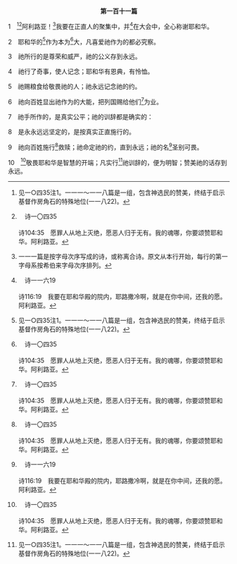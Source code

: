 <p style="text-align:center;font-weight:bold;">第一百十一篇</p>

1　[^1][^a]阿利路亚！[^2]我要在正直人的聚集中，并[^b]在大会中，全心称谢耶和华。

[^1]:见一○四35注1。一一一～一一八篇是一组，包含神选民的赞美，终结于启示基督作房角石的特殊地位(一一八22)。

[^2]:一一一篇是按字母次序写成的诗，或称离合诗。原文从本行开始，每行的第一字母系按希伯来字母次序排列。

[^a]:　诗一〇四35<br><br>诗104:35　愿罪人从地上灭绝，愿恶人归于无有。我的魂哪，你要颂赞耶和华。阿利路亚。

[^b]:　诗一一六19<br><br>诗116:19　我要在耶和华殿的院内，耶路撒冷啊，就是在你中间，还我的愿。阿利路亚。

2　耶和华的[^1]作为本为[^a]大，凡喜爱祂作为的都必究察。

[^1]:本篇乃是神选民因神照着祂与亚伯拉罕、以撒、雅各所立的约而有的大作为赞美神。

[^a]:　启十五3<br><br>启15:3　他们唱着神奴仆摩西的歌和羔羊的歌，说，主神，全能者，你的作为大哉、奇哉！万国之王，你的道路义哉、诚哉！

3　祂所行的是尊荣和威严，祂的公义存到永远。

4　祂行了奇事，使人记念；耶和华有恩典，有怜恤。

5　祂赐粮食给敬畏祂的人；祂永远记念祂的约。

6　祂向百姓显出祂作为的大能，把列国赐给他们[^a]为业。

[^a]:　诗七八55；一〇五44；参诗二8<br><br>诗78:55　祂在他们面前赶出外邦人，用绳子将外邦的地量给他们，拈阄分给他们为业，叫以色列支派的人在那里住在他们的帐棚里。<br><br>诗105:44　祂将列国的地赐给他们，他们便承受众民劳碌得来的，<br><br>诗2:8　你求我，我就将列国赐你为基业，将地极赐你为产业。

7　祂手所作的，是真实公平；祂的训辞都是确实的：

8　是永永远远坚定的，是按真实正直施行的。

9　祂向百姓施行[^a]救赎；祂命定祂的约，直到永远；祂的名[^b]圣别可畏。

[^a]:　诗一三〇8；路一68<br><br>诗130:8　祂必救赎以色列脱离一切的罪孽。<br><br>路1:68　主以色列的神是当受颂赞的，因祂眷顾祂的百姓，为他们施行救赎，

[^b]:　诗九九3；路一49<br><br>诗99:3　他们当赞美你大而可畏的名，这名是圣别的；<br><br>路1:49　那有权能的为我行了大事，祂的名为圣；

10　[^a]敬畏耶和华是智慧的开端；凡实行[^1]祂训辞的，便为明智；赞美祂的话存到永远。

[^1]:祂训辞，直译，它们。

[^a]:　伯二八28；箴九10；二四21；路一50；彼前二17<br><br>伯28:28　祂对人说，看哪，敬畏主就是智慧，远离恶便是聪明。<br><br>箴9:10　敬畏耶和华是智慧的开端，认识至圣者便是聪明。<br><br>箴24:21　我儿，你要敬畏耶和华与君王，不要与反复无常的人结交；<br><br>路1:50　祂的怜悯归与敬畏祂的人，直到世世代代。<br><br>彼前2:17　务要尊敬众人，爱众弟兄，敬畏神，尊敬君王。


